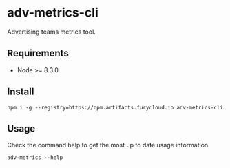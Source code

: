 # adv-metrics-cli

Advertising teams metrics tool.

## Requirements

- Node >= 8.3.0

## Install

```shell
npm i -g --registry=https://npm.artifacts.furycloud.io adv-metrics-cli
```

## Usage

Check the command help to get the most up to date usage information.

```shell
adv-metrics --help
```
